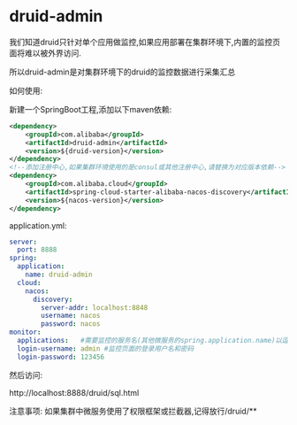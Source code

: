 # druid-admin
我们知道druid只针对单个应用做监控,如果应用部署在集群环境下,内置的监控页面将难以被外界访问.

所以druid-admin是对集群环境下的druid的监控数据进行采集汇总

如何使用:

新建一个SpringBoot工程,添加以下maven依赖:

```xml
<dependency>
    <groupId>com.alibaba</groupId>
    <artifactId>druid-admin</artifactId>
    <version>${druid-version}</version>
</dependency>
<!--添加注册中心,如果集群环境使用的是consul或其他注册中心,请替换为对应版本依赖-->
<dependency>
    <groupId>com.alibaba.cloud</groupId>
    <artifactId>spring-cloud-starter-alibaba-nacos-discovery</artifactId>
    <version>${nacos-version}</version>
</dependency>
```

application.yml:

```yml
server:
  port: 8888
spring:
  application:
    name: druid-admin
  cloud:
    nacos:
      discovery:
        server-addr: localhost:8848
        username: nacos
        password: nacos
monitor:
  applications:   #需要监控的服务名(其他微服务的spring.application.name)以逗号隔开
  login-username: admin #监控页面的登录用户名和密码
  login-password: 123456

```



然后访问:

http://localhost:8888/druid/sql.html

注意事项:
如果集群中微服务使用了权限框架或拦截器,记得放行/druid/**